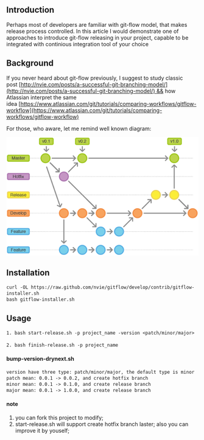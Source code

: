 ## Introduction

Perhaps most of developers are familiar with git-flow model, that makes release process controlled. In this article I would demonstrate one of approaches to introduce git-flow releasing in your project, capable to be integrated with continious integration tool of your choice

## Background

If you never heard about git-flow previously, I suggest to study classic post [http://nvie.com/posts/a-successful-git-branching-model/](http://nvie.com/posts/a-successful-git-branching-model/) && how Atlassian interpret the same idea [https://www.atlassian.com/git/tutorials/comparing-workflows/gitflow-workflow](https://www.atlassian.com/git/tutorials/comparing-workflows/gitflow-workflow)

For those, who aware, let me remind well known diagram:

![](https://raw.githubusercontent.com/vtnt/gitflow-release/master/images/git-workflow-release-cycle-4maintenance.png)

## Installation
```
curl -OL https://raw.github.com/nvie/gitflow/develop/contrib/gitflow-installer.sh
bash gitflow-installer.sh 
```

## Usage
```
1. bash start-release.sh -p project_name -version <patch/minor/major>

2. bash finish-release.sh -p project_name
```

#### bump-version-drynext.sh
```
version have three type: patch/minor/major, the default type is minor
patch mean: 0.0.1 -> 0.0.2, and create hotfix branch
minor mean: 0.0.1 -> 0.1.0, and create release branch 
major mean: 0.0.1 -> 1.0.0, and create release branch

```
#### note
1. you can fork this project to modify;
2. start-release.sh will support create hotfix branch laster; also you can improve it by youself;
